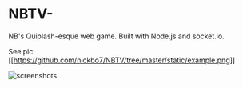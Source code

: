 # NBTV-
NB's Quiplash-esque web game. Built with Node.js and socket.io.

See pic:
[[https://github.com/nickbo7/NBTV/tree/master/static/example.png]]

![screenshots](/nickbo7/NBTV/tree/master/static/example.png)
